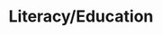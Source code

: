 ---
layout: theme
name: education
title: Literacy/Education
description: Description for Literacy/Education
---
